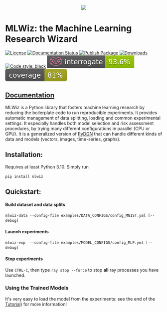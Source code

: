 <p align="center">
  <img src="https://github.com/diningphil/MLWiz/blob/main/docs/_static/mlwiz-logo.png"  width="300"/>
</p>

# MLWiz: the Machine Learning Research Wizard 
[![License](https://img.shields.io/badge/License-BSD_3--Clause-gray.svg)](https://opensource.org/licenses/BSD-3-Clause)
[![Documentation Status](https://readthedocs.org/projects/mlwiz/badge/?version=latest)](https://mlwiz.readthedocs.io/en/latest/?badge=latest)
[![Publish Package](https://github.com/diningphil/mlwiz/actions/workflows/python-publish-package.yml/badge.svg)](https://github.com/diningphil/mlwiz/actions/workflows/python-publish-package.yml)
[![Downloads](https://static.pepy.tech/badge/mlwiz)](https://pepy.tech/project/mlwiz)
[![Code style: black](https://img.shields.io/badge/code%20style-black-000000.svg)](https://github.com/psf/black)
[![Interrogate](https://github.com/diningphil/MLWiz/blob/main/.badges/interrogate_badge.svg)](https://interrogate.readthedocs.io/en/latest/)
[![Coverage](https://github.com/diningphil/MLWiz/blob/main/.badges/coverage_badge.svg)]()

## [Documentation](https://mlwiz.readthedocs.io/en/latest/index.html)

MLWiz is a Python library that fosters machine learning research by reducing the boilerplate code 
to run reproducible experiments. It provides automatic management of data splitting, loading and common 
experimental settings. It especially handles both model selection and risk assessment procedures, by trying many different
configurations in parallel (CPU or GPU). It is a generalized version of [PyDGN](https://github.com/diningphil/PyDGN)
that can handle different kinds of data and models (vectors, images, time-series, graphs).

## Installation:

Requires at least Python 3.10. Simply run
    
    pip install mlwiz

## Quickstart:

#### Build dataset and data splits

    mlwiz-data --config-file examples/DATA_CONFIGS/config_MNIST.yml [--debug]

#### Launch experiments

    mlwiz-exp  --config-file examples/MODEL_CONFIGS/config_MLP.yml [--debug]


#### Stop experiments
Use ``CTRL-C``, then type ``ray stop --force`` to stop **all** ray processes you have launched.

### Using the Trained Models

It's very easy to load the model from the experiments: see the end of the [Tutorial](https://mlwiz.readthedocs.io/en/latest/tutorial.html)) for more information!
